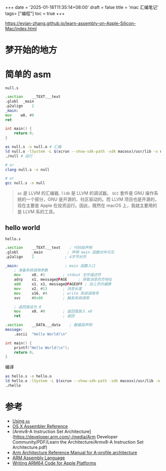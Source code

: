 +++
date = '2025-01-18T11:35:14+08:00'
draft = false
title = 'mac 汇编笔记'
tags= ["编程"]
toc = true
+++

https://evian-zhang.github.io/learn-assembly-on-Apple-Silicon-Mac/index.html

# 梦开始的地方

# 简单的 asm

`null.s`
```asm
.section    __TEXT,__text
.globl  _main
.p2align    2
_main:
mov    w0, #0
ret
```

```c
int main() {
    return 0;
}
```

```bash
as null.s -o null.o # 汇编
ld null.o -lSystem -L $(xcrun --show-sdk-path -sdk macosx)/usr/lib -o null # 链接（由于在 macOS 上不能创建静态链接的可执行文件，因此在链接时必须使用 -lSystem 动态链接上系统库。）
./null # 运行

# or
clang null.s -o null

# or
gcc null.s -o null
```

> `as` 是 LLVM 的汇编器, `lldb` 是 LLVM 的调试器。
> `GCC` 套件是 GNU 操作系统的一个部分，GNU 是开源的、社区驱动的。而 LLVM 项目也是开源的，现在主要是 Apple 在投资运行。因此，既然在 macOS 上，我就主要用的是 LLVM 系的工具。

## hello world

`hello.s`

```asm
.section    __TEXT,__text    ; 代码段声明
.globl      _main           ; 声明 main 函数对外可见
.p2align    2              ; 4字节对齐

_main:                     ; main 函数入口
    ; 准备系统调用参数
    mov     x0, #1        ; stdout 文件描述符
    adrp    x1, message@PAGE     ; 获取消息的页地址
    add     x1, x1, message@PAGEOFF ; 加上页内偏移
    mov     x2, #13       ; 消息长度
    mov     x16, #4       ; write 系统调用号
    svc     #0x80         ; 触发系统调用

    ; 返回值设为 0
    mov     x0, #0        ; 返回值放入 x0
    ret                   ; 返回

.section    __DATA,__data    ; 数据段声明
message:
    .ascii  "Hello World!\n"
```

```c
int main() {
    printf("Hello World!\n");
    return 0;
}
```

编译

```bash
as hello.s -o hello.o
ld hello.o -lSystem -L $(xcrun --show-sdk-path -sdk macosx)/usr/lib -o hello
./hello
```



# 参考

- [Using `as`](https://sourceware.org/binutils/docs/as/index.html)
- [OS X Assembler Reference](https://developer.apple.com/library/archive/documentation/DeveloperTools/Reference/Assembler)
- [Armv8-A Instruction Set Architecture](https://developer.arm.com/-/media/Arm Developer Community/PDF/Learn the Architecture/Armv8-A Instruction Set Architecture.pdf)
- [Arm Architecture Reference Manual for A-profile architecture](https://developer.arm.com/documentation/ddi0487/latest)
- [ARM Assembly Language](https://www.oreilly.com/library/view/arm-assembly-language/9781482229851/)
- [Writing ARM64 Code for Apple Platforms](https://developer.apple.com/documentation/xcode/writing-arm64-code-for-apple-platforms)
